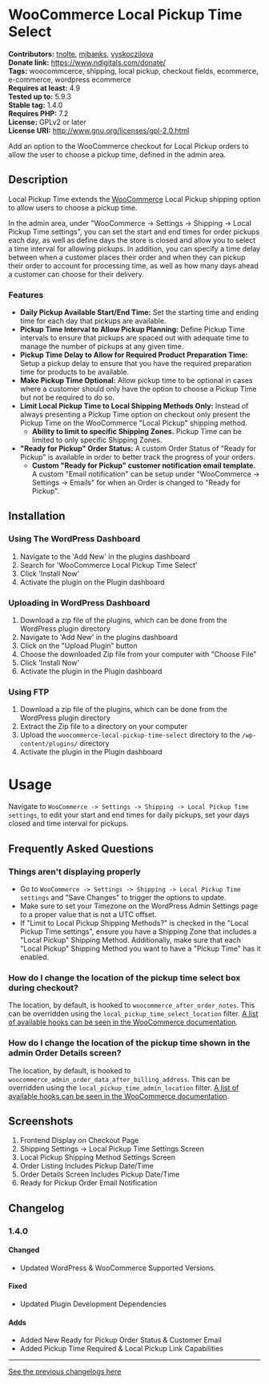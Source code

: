 # WooCommerce Local Pickup Time Select #
**Contributors:** [tnolte](https://profiles.wordpress.org/tnolte/), [mjbanks](https://profiles.wordpress.org/mjbanks/), [vyskoczilova](https://profiles.wordpress.org/vyskoczilova/)  
**Donate link:** https://www.ndigitals.com/donate/  
**Tags:** woocommcerce, shipping, local pickup, checkout fields, ecommerce, e-commerce, wordpress ecommerce  
**Requires at least:** 4.9  
**Tested up to:** 5.9.3  
**Stable tag:** 1.4.0  
**Requires PHP:** 7.2  
**License:** GPLv2 or later  
**License URI:** http://www.gnu.org/licenses/gpl-2.0.html  

Add an option to the WooCommerce checkout for Local Pickup orders to allow the user to choose a pickup time, defined in the admin area.

## Description ##

Local Pickup Time extends the [WooCommerce](http://wordpress.org/plugins/woocommerce/) Local Pickup shipping option to allow users to choose a pickup time.

In the admin area, under "WooCommerce -> Settings -> Shipping -> Local Pickup Time settings", you can set the start and end times for order pickups each day, as well as define days the store is closed and allow you to select a time interval for allowing pickups. In addition, you can specify a time delay between when a customer places their order and when they can pickup their order to account for processing time, as well as how many days ahead a customer can choose for their delivery.

### Features ###

- **Daily Pickup Available Start/End Time:** Set the starting time and ending time for each day that pickups are available.
- **Pickup Time Interval to Allow Pickup Planning:** Define Pickup Time intervals to ensure that pickups are spaced out with adequate time to manage the number of pickups at any given time.
- **Pickup Time Delay to Allow for Required Product Preparation Time:** Setup a pickup delay to ensure that you have the required preparation time for products to be available.
- **Make Pickup Time Optional:** Allow pickup time to be optional in cases where a customer should only have the option to choose a Pickup Time but not be required to do so.
- **Limit Local Pickup Time to Local Shipping Methods Only:** Instead of always presenting a Pickup Time option on checkout only present the Pickup Time on the WooCommerce "Local Pickup" shipping method.
  - **Ability to limit to specific Shipping Zones.** Pickup Time can be limited to only specific Shipping Zones.
- **"Ready for Pickup" Order Status:** A custom Order Status of "Ready for Pickup" is available in order to better track the progress of your orders.
  - **Custom "Ready for Pickup" customer notification email template.** A custom "Email notification" can be setup under "WooCommerce -> Settings -> Emails" for when an Order is changed to "Ready for Pickup".

## Installation ##

### Using The WordPress Dashboard ###

1. Navigate to the 'Add New' in the plugins dashboard
2. Search for 'WooCommerce Local Pickup Time Select'
3. Click 'Install Now'
4. Activate the plugin on the Plugin dashboard

### Uploading in WordPress Dashboard ###

1. Download a zip file of the plugins, which can be done from the WordPress plugin directory
2. Navigate to 'Add New' in the plugins dashboard
3. Click on the "Upload Plugin" button
4. Choose the downloaded Zip file from your computer with "Choose File"
5. Click 'Install Now'
6. Activate the plugin in the Plugin dashboard

### Using FTP ###

1. Download a zip file of the plugins, which can be done from the WordPress plugin directory
2. Extract the Zip file to a directory on your computer
3. Upload the `woocommerce-local-pickup-time-select` directory to the `/wp-content/plugins/` directory
4. Activate the plugin in the Plugin dashboard

# Usage #

Navigate to `WooCommerce -> Settings -> Shipping -> Local Pickup Time settings`,  to edit your start and end times for daily pickups, set your days closed and time interval for pickups.

## Frequently Asked Questions ##

### Things aren't displaying properly ###

- Go to `WooCommerce -> Settings -> Shipping -> Local Pickup Time settings` and "Save Changes" to trigger the options to update.
- Make sure to set your Timezone on the WordPress Admin Settings page to a proper value that is not a UTC offset.
- If "Limit to Local Pickup Shipping Methods?" is checked in the "Local Pickup Time settings", ensure you have a Shipping Zone that includes a "Local Pickup" Shipping Method. Additionally, make sure that each "Local Pickup" Shipping Method you want to have a "Pickup Time" has it enabled.

### How do I change the location of the pickup time select box during checkout? ###

The location, by default, is hooked to `woocommerce_after_order_notes`. This can be overridden using the `local_pickup_time_select_location` filter. [A list of available hooks can be seen in the WooCommerce documentation](http://docs.woothemes.com/document/hooks/).

### How do I change the location of the pickup time shown in the admin Order Details screen? ###

The location, by default, is hooked to `woocommerce_admin_order_data_after_billing_address`. This can be overridden using the `local_pickup_time_admin_location` filter. [A list of available hooks can be seen in the WooCommerce documentation](http://docs.woothemes.com/document/hooks/).

## Screenshots ##

1. Frontend Display on Checkout Page
2. Shipping Settings -> Local Pickup Time Settings Screen
3. Local Pickup Shipping Method Settings Screen
4. Order Listing Includes Pickup Date/Time
5. Order Details Screen Includes Pickup Date/Time
6. Ready for Pickup Order Email Notification

## Changelog ##

### 1.4.0
#### Changed
- Updated WordPress & WooCommerce Supported Versions.

#### Fixed
- Updated Plugin Development Dependencies

#### Adds
- Added New Ready for Pickup Order Status & Customer Email
- Added Pickup Time Required & Local Pickup Link Capabilities

--------

[See the previous changelogs here](https://github.com/WC-Local-Pickup/woocommerce-local-pickup-time/blob/main/CHANGELOG.md#changelog)
